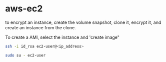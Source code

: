 # aws-ec2

to encrypt an instance, create the volume snapshot, clone it, encrypt it, and create an instance from the clone.



To create a AMI, select the instance and 'create image"


```sh
ssh -i id_rsa ec2-user@<ip_address>

sudo su - ec2-user
```
